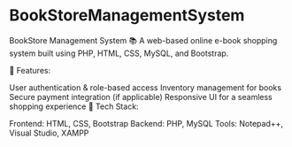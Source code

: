 # BookStoreManagementSystem

BookStore Management System 📚
A web-based online e-book shopping system built using PHP, HTML, CSS, MySQL, and Bootstrap.

🔹 Features:

User authentication & role-based access
Inventory management for books
Secure payment integration (if applicable)
Responsive UI for a seamless shopping experience
🔹 Tech Stack:

Frontend: HTML, CSS, Bootstrap
Backend: PHP, MySQL
Tools: Notepad++, Visual Studio, XAMPP
